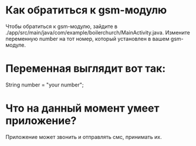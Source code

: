 # Как обратиться к gsm-модулю
Чтобы обратиться к gsm-модулю, зайдите в ./app/src/main/java/com/example/boilerchurch/MainActivity.java. Измените переменную number на тот номер, который установлен в вашем gsm-модуле.

# Переменная выглядит вот так:
String number = "your number";

# Что на данный момент умеет приложение?
Приложение может звонить и отправлять смc, принимать их. 
